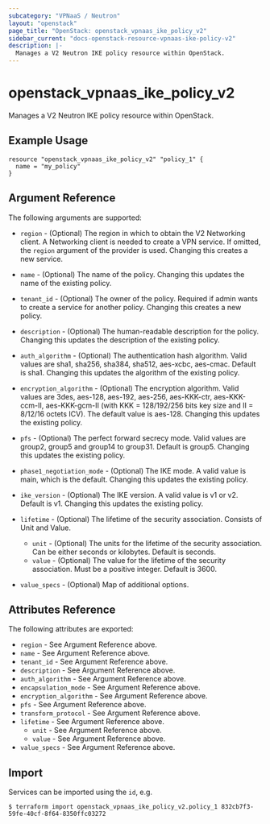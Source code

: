 ```yaml
---
subcategory: "VPNaaS / Neutron"
layout: "openstack"
page_title: "OpenStack: openstack_vpnaas_ike_policy_v2"
sidebar_current: "docs-openstack-resource-vpnaas-ike-policy-v2"
description: |-
  Manages a V2 Neutron IKE policy resource within OpenStack.
---
```


# openstack\_vpnaas\_ike\_policy\_v2

Manages a V2 Neutron IKE policy resource within OpenStack.

## Example Usage

```hcl
resource "openstack_vpnaas_ike_policy_v2" "policy_1" {
  name = "my_policy"
}
```

## Argument Reference

The following arguments are supported:

* `region` - (Optional) The region in which to obtain the V2 Networking client.
    A Networking client is needed to create a VPN service. If omitted, the
    `region` argument of the provider is used. Changing this creates a new
    service.

* `name` - (Optional) The name of the policy. Changing this updates the name of
    the existing policy.

* `tenant_id` - (Optional) The owner of the policy. Required if admin wants to
    create a service for another policy. Changing this creates a new policy.

* `description` - (Optional) The human-readable description for the policy.
    Changing this updates the description of the existing policy.

* `auth_algorithm` - (Optional) The authentication hash algorithm. Valid values are sha1, sha256, sha384, sha512,
    aes-xcbc, aes-cmac. Default is sha1.
    Changing this updates the algorithm of the existing policy.

* `encryption_algorithm` - (Optional) The encryption algorithm. Valid values are 3des, aes-128, aes-192, aes-256,
    aes-KKK-ctr, aes-KKK-ccm-II, aes-KKK-gcm-II (with KKK = 128/192/256 bits key size and II = 8/12/16 octets ICV).
    The default value is aes-128. Changing this updates the existing policy.

* `pfs` - (Optional) The perfect forward secrecy mode. Valid values are group2, group5 and group14 to group31.
    Default is group5. Changing this updates the existing policy.

* `phase1_negotiation_mode` - (Optional) The IKE mode. A valid value is main, which is the default.
    Changing this updates the existing policy.

* `ike_version` - (Optional) The IKE version. A valid value is v1 or v2. Default is v1.
    Changing this updates the existing policy.

* `lifetime` - (Optional) The lifetime of the security association. Consists of Unit and Value.
    - `unit` - (Optional) The units for the lifetime of the security association. Can be either seconds or kilobytes.
    Default is seconds.
    - `value` - (Optional) The value for the lifetime of the security association. Must be a positive integer.
    Default is 3600.

* `value_specs` - (Optional) Map of additional options.

## Attributes Reference

The following attributes are exported:

* `region` - See Argument Reference above.
* `name` - See Argument Reference above.
* `tenant_id` - See Argument Reference above.
* `description` - See Argument Reference above.
* `auth_algorithm` - See Argument Reference above.
* `encapsulation_mode` - See Argument Reference above.
* `encryption_algorithm` - See Argument Reference above.
* `pfs` - See Argument Reference above.
* `transform_protocol` - See Argument Reference above.
* `lifetime` - See Argument Reference above.
    - `unit` - See Argument Reference above.
    - `value` - See Argument Reference above.
* `value_specs` - See Argument Reference above.


## Import

Services can be imported using the `id`, e.g.

```
$ terraform import openstack_vpnaas_ike_policy_v2.policy_1 832cb7f3-59fe-40cf-8f64-8350ffc03272
```
